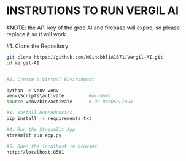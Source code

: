 # INSTRUTIONS TO RUN VERGIL AI

#NOTE: the API key of the groq AI and firebase will expire, so please replace it so it will work

#1. Clone the Repository
```bash
git clone https://github.com/MGinobbliA1671/Vergil-AI.git
cd Vergil-AI


#2. Create a Virtual Environment

python -m venv venv
venv\Scripts\activate         #windows
source venv/bin/activate      # On macOS/Linux

#3. Install Dependencies
pip install -r requirements.txt

#4. Run the Streamlit App
streamlit run app.py

#5. Open the localhost in browser
http://localhost:8501
